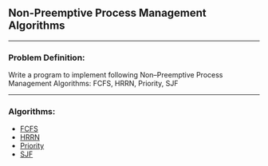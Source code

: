 ## Non-Preemptive Process Management Algorithms

-----------------------------------------
### Problem Definition:
Write a program to implement following Non–Preemptive Process Management Algorithms: FCFS, HRRN, Priority, SJF

------------------------------------------
### Algorithms:

* [FCFS](./FCFS)
* [HRRN](./HRRN)
* [Priority](./Priority)
* [SJF](./SJF)



